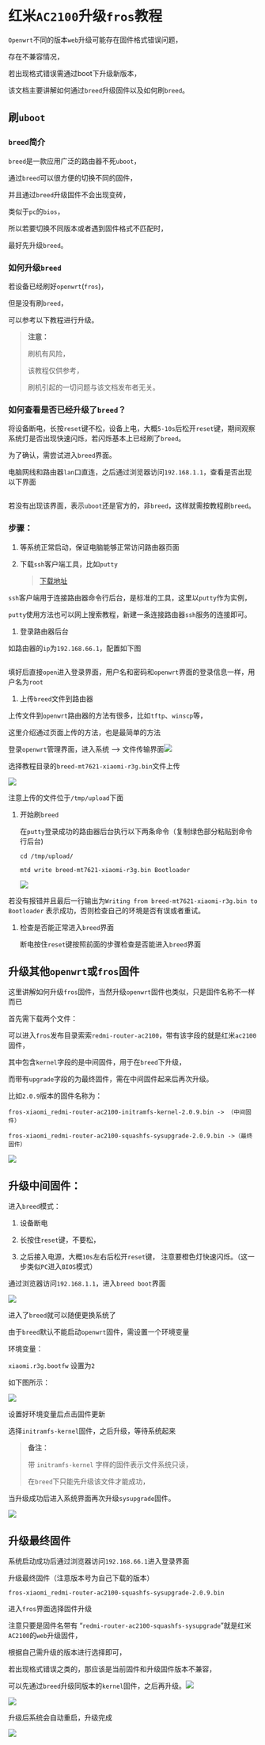 # **红米`AC2100`升级`fros`教程**

`Openwrt`不同的版本`web`升级可能存在固件格式错误问题，

存在不兼容情况，

若出现格式错误需通过boot下升级新版本，

该文档主要讲解如何通过`breed`升级固件以及如何刷`breed`。

## 刷`uboot`

### `breed`简介

`breed`是一款应用广泛的路由器不死`uboot`，

通过`breed`可以很方便的切换不同的固件，

并且通过`breed`升级固件不会出现变砖，

类似于`pc`的`bios`，

所以若要切换不同版本或者遇到固件格式不匹配时，

最好先升级`breed`。

### 如何升级`breed `

若设备已经刷好`openwrt`(`fros`)，

但是没有刷`breed`，

可以参考以下教程进行升级。

> **注意：**
> 
> 刷机有风险，
> 
> 该教程仅供参考，
> 
> 刷机引起的一切问题与该文档发布者无关。

### **如何查看是否已经升级了`breed`？**

将设备断电，长按`reset`键不松，设备上电，大概`5-10s`后松开`reset`键，期间观察系统灯是否出现快速闪烁，若闪烁基本上已经刷了`breed`。

为了确认，需尝试进入`breed`界面。

电脑网线和路由器`lan`口直连，之后通过浏览器访问`192.168.1.1`，查看是否出现以下界面

<img src=".images/红米AC2100通过breed升级固件/image1.png" title="" alt="" data-align="center">

若没有出现该界面，表示`uboot`还是官方的，非`breed`，这样就需按教程刷`breed`。

### **步骤：**

1. 等系统正常启动，保证电脑能够正常访问路由器页面

2. 下载`ssh`客户端工具，比如`putty`
   
   > [下载地址](https://www.putty.org)

`ssh`客户端用于连接路由器命令行后台，是标准的工具，这里以`putty`作为实例，

`putty`使用方法也可以网上搜索教程，新建一条连接路由器`ssh`服务的连接即可。

1. 登录路由器后台

如路由器的`ip`为`192.168.66.1`，配置如下图

<img src=".images/红米AC2100通过breed升级固件/image2.png" title="" alt="" data-align="center"><img src=".images/红米AC2100通过breed升级固件/image2.png" title="" alt="" data-align="center">

填好后直接`open`进入登录界面，用户名和密码和`openwrt`界面的登录信息一样，用户名为`root`

1. 上传`breed`文件到路由器

上传文件到`openwrt`路由器的方法有很多，比如`tftp`、`winscp`等，

这里介绍通过页面上传的方法，也是最简单的方法

登录`openwrt`管理界面，进入系统 --> 文件传输界面![](.images/红米AC2100通过breed升级固件/image3.png)

选择教程目录的`breed-mt7621-xiaomi-r3g.bin`文件上传

![](.images/红米AC2100通过breed升级固件/image4.png)

注意上传的文件位于`/tmp/upload`下面

1. 开始刷`breed`
   
   在`putty`登录成功的路由器后台执行以下两条命令（复制绿色部分粘贴到命令行后台)
   
   ```shell
   cd /tmp/upload/
   
   mtd write breed-mt7621-xiaomi-r3g.bin Bootloader
   ```
   
   ![](.images/红米AC2100通过breed升级固件/image5.png)

若没有报错并且最后一行输出为`Writing from breed-mt7621-xiaomi-r3g.bin
to Bootloader` 表示成功，否则检查自己的环境是否有误或者重试。

1. 检查是否能正常进入`breed`界面
   
   断电按住`reset`键按照前面的步骤检查是否能进入`breed`界面

## 升级其他`openwrt`或`fros`固件

这里讲解如何升级`fros`固件，当然升级`openwrt`固件也类似，只是固件名称不一样而已

首先需下载两个文件：

可以进入`fros`发布目录索索`redmi-router-ac2100`，带有该字段的就是红米`ac2100`固件，

其中包含`kernel`字段的是中间固件，用于在`breed`下升级，

而带有`upgrade`字段的为最终固件，需在中间固件起来后再次升级。

比如`2.0.9`版本的固件名称为：

```shell
fros-xiaomi_redmi-router-ac2100-initramfs-kernel-2.0.9.bin -> （中间固件）

fros-xiaomi_redmi-router-ac2100-squashfs-sysupgrade-2.0.9.bin ->（最终固件）
```

![](.images/红米AC2100通过breed升级固件/image6.png)

## 升级中间固件：

进入`breed`模式：

1. 设备断电

2. 长按住`reset`键，不要松，

3. 之后接入电源，大概`10s`左右后松开`reset`键，
   注意要橙色灯快速闪烁。（这一步类似`PC`进入`BIOS`模式）

通过浏览器访问`192.168.1.1`，进入`breed boot`界面

![](.images/红米AC2100通过breed升级固件/image1.png)

进入了`breed`就可以随便更换系统了

由于`breed`默认不能启动`openwrt`固件，需设置一个环境变量

环境变量：

`xiaomi.r3g.bootfw` 设置为`2`

如下图所示：

![](.images/红米AC2100通过breed升级固件/image7.png)

设置好环境变量后点击固件更新

选择`initramfs-kernel`固件，之后升级，等待系统起来

> **备注：**
> 
> 带 `initramfs-kernel` 字样的固件表示文件系统只读，
> 
> 在`breed`下只能先升级该文件才能成功，

当升级成功后进入系统界面再次升级`sysupgrade`固件。

![](.images/红米AC2100通过breed升级固件/image8.png)

## 升级最终固件

系统启动成功后通过浏览器访问`192.168.66.1`进入登录界面

升级最终固件（注意版本号为自己下载的版本）

```shell
fros-xiaomi_redmi-router-ac2100-squashfs-sysupgrade-2.0.9.bin
```

进入`fros`界面选择固件升级

注意只要是固件名带有
“`redmi-router-ac2100-squashfs-sysupgrade`”就是红米`AC2100`的`web`升级固件，

根据自己需升级的版本进行选择即可，

若出现格式错误之类的，那应该是当前固件和升级固件版本不兼容，

可以先通过`breed`升级同版本的`kernel`固件，之后再升级。![](.images/红米AC2100通过breed升级固件/image9.png)

![](.images/红米AC2100通过breed升级固件/image10.png)

升级后系统会自动重启，升级完成

![](.images/红米AC2100通过breed升级固件/image11.png)
